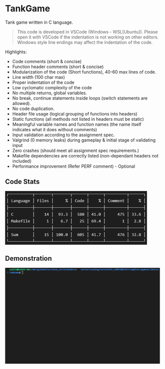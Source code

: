 # TankGame
Tank game written in C language.

> This code is developed in VSCode (Windows - WSL[Ubuntu]). Please open it with 
> VSCode if the indentation is not working on other editors. Windows style line
> endings may affect the indentation of the code.

Highlights:
- Code comments (short & concise)
- Function header comments (short & concise)
- Modularization of the code (Short functions), 40-60 max lines of code.
- Line width (100 char max)
- Proper indentation of the code
- Low cyclomatic complexity of the code
- No multiple returns, global variables.
- No break, continue statements inside loops (switch statements are allowed).
- No code duplication.
- Header file usage (logical grouping of functions into headers)
- Static functions (all methods not listed in headers must be static)
- Meaningful variable names and function names (the name itself indicates what it does without comments)
- Input validation according to the assignment spec.
- Valgrind (0 memory leaks) during gameplay & initial stage of validating input
- Zero crashes (should meet all assignment spec requirements.)
- Makefile dependencies are correctly listed (non-dependant headers not included)
- Performance improvement (Refer PERF comment) - Optional

## Code Stats
![](resources/codeStats.PNG)


## Demonstration
![](resources/TankGame.gif)